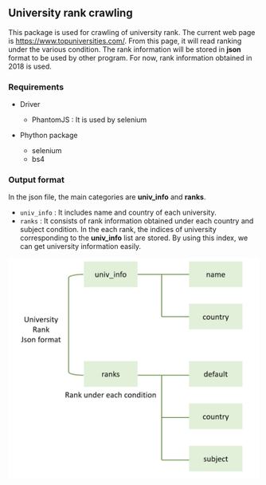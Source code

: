 ## University rank crawling
This package is used for crawling of university rank. The current web page is https://www.topuniversities.com/. From this page, it will read ranking under the various condition. The rank information will be stored in **json** format to be used by other program. For now, rank information obtained in 2018 is used.

### Requirements
- Driver
	- PhantomJS : It is used by selenium

- Phython package
	- selenium
	- bs4

### Output format
In the json file, the main categories are **univ_info** and **ranks**.

- `univ_info` : It includes name and country of each university.
- `ranks` : It consists of rank information obtained under each country and subject condition. In the each rank, the indices of university corresponding to the **univ_info** list are stored. By using this index, we can get university information easily.
 

<p align="center">
	<img src="./img/json_format_desc.png" alt="format_desc" width="600"/>
</p>
<!-- ![format_desc](./img/json_format_desc.png | width=600)  -->